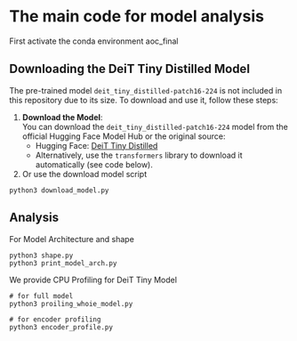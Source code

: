 # The main code for model analysis
First activate the conda environment aoc_final
## Downloading the DeiT Tiny Distilled Model
The pre-trained model `deit_tiny_distilled-patch16-224` is not included in this repository due to its size. To download and use it, follow these steps:

1. **Download the Model**:  
   You can download the `deit_tiny_distilled-patch16-224` model from the official Hugging Face Model Hub or the original source:
   - Hugging Face: [DeiT Tiny Distilled](https://huggingface.co/facebook/deit-tiny-distilled-patch16-224)
   - Alternatively, use the `transformers` library to download it automatically (see code below).
2. Or use the download model script
```
python3 download_model.py
```
## Analysis 

For Model Architecture and shape
```
python3 shape.py
python3 print_model_arch.py
```
We provide CPU Profiling for DeiT Tiny Model
```
# for full model
python3 proiling_whoie_model.py

# for encoder profiling
python3 encoder_profile.py

```